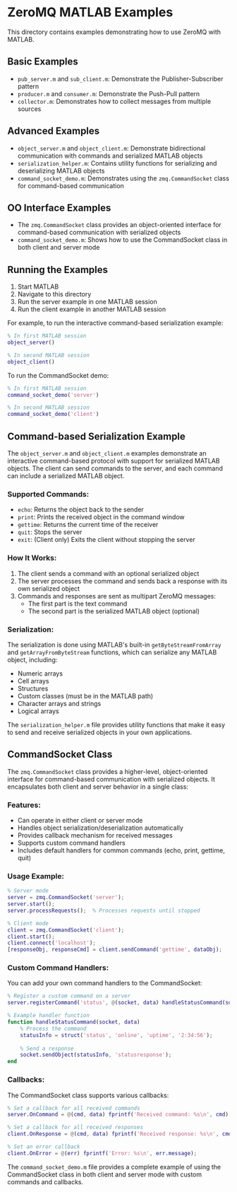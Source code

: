 # ZeroMQ MATLAB Examples

This directory contains examples demonstrating how to use ZeroMQ with MATLAB.

## Basic Examples

- `pub_server.m` and `sub_client.m`: Demonstrate the Publisher-Subscriber pattern
- `producer.m` and `consumer.m`: Demonstrate the Push-Pull pattern
- `collector.m`: Demonstrates how to collect messages from multiple sources

## Advanced Examples

- `object_server.m` and `object_client.m`: Demonstrate bidirectional communication with commands and serialized MATLAB objects
- `serialization_helper.m`: Contains utility functions for serializing and deserializing MATLAB objects
- `command_socket_demo.m`: Demonstrates using the `zmq.CommandSocket` class for command-based communication

## OO Interface Examples

- The `zmq.CommandSocket` class provides an object-oriented interface for command-based communication with serialized objects
- `command_socket_demo.m`: Shows how to use the CommandSocket class in both client and server mode

## Running the Examples

1. Start MATLAB
2. Navigate to this directory
3. Run the server example in one MATLAB session
4. Run the client example in another MATLAB session

For example, to run the interactive command-based serialization example:

```matlab
% In first MATLAB session
object_server()

% In second MATLAB session
object_client()
```

To run the CommandSocket demo:

```matlab
% In first MATLAB session
command_socket_demo('server')

% In second MATLAB session
command_socket_demo('client')
```

## Command-based Serialization Example

The `object_server.m` and `object_client.m` examples demonstrate an interactive command-based protocol with support for serialized MATLAB objects. The client can send commands to the server, and each command can include a serialized MATLAB object.

### Supported Commands:

- `echo`: Returns the object back to the sender
- `print`: Prints the received object in the command window
- `gettime`: Returns the current time of the receiver
- `quit`: Stops the server
- `exit`: (Client only) Exits the client without stopping the server

### How It Works:

1. The client sends a command with an optional serialized object
2. The server processes the command and sends back a response with its own serialized object
3. Commands and responses are sent as multipart ZeroMQ messages:
   - The first part is the text command
   - The second part is the serialized MATLAB object (optional)

### Serialization:

The serialization is done using MATLAB's built-in `getByteStreamFromArray` and `getArrayFromByteStream` functions, which can serialize any MATLAB object, including:

- Numeric arrays
- Cell arrays
- Structures
- Custom classes (must be in the MATLAB path)
- Character arrays and strings
- Logical arrays

The `serialization_helper.m` file provides utility functions that make it easy to send and receive serialized objects in your own applications.

## CommandSocket Class

The `zmq.CommandSocket` class provides a higher-level, object-oriented interface for command-based communication with serialized objects. It encapsulates both client and server behavior in a single class:

### Features:

- Can operate in either client or server mode
- Handles object serialization/deserialization automatically
- Provides callback mechanism for received messages
- Supports custom command handlers
- Includes default handlers for common commands (echo, print, gettime, quit)

### Usage Example:

```matlab
% Server mode
server = zmq.CommandSocket('server');
server.start();
server.processRequests();  % Processes requests until stopped

% Client mode
client = zmq.CommandSocket('client');
client.start();
client.connect('localhost');
[responseObj, responseCmd] = client.sendCommand('gettime', dataObj);
```

### Custom Command Handlers:

You can add your own command handlers to the CommandSocket:

```matlab
% Register a custom command on a server
server.registerCommand('status', @(socket, data) handleStatusCommand(socket, data));

% Example handler function
function handleStatusCommand(socket, data)
    % Process the command
    statusInfo = struct('status', 'online', 'uptime', '2:34:56');
    
    % Send a response
    socket.sendObject(statusInfo, 'statusresponse');
end
```

### Callbacks:

The CommandSocket class supports various callbacks:

```matlab
% Set a callback for all received commands
server.OnCommand = @(cmd, data) fprintf('Received command: %s\n', cmd);

% Set a callback for all received responses
client.OnResponse = @(cmd, data) fprintf('Received response: %s\n', cmd);

% Set an error callback
client.OnError = @(err) fprintf('Error: %s\n', err.message);
```

The `command_socket_demo.m` file provides a complete example of using the CommandSocket class in both client and server mode with custom commands and callbacks.